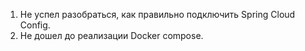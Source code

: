 1. Не успел разобраться, как правильно подключить Spring Cloud Config.
2. Не дошел до реализации Docker compose. 